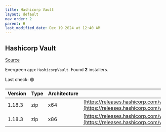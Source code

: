 ```yaml
---
title: Hashicorp Vault
layout: default
nav_order: 2
parent: H
last_modified_date: Dec 19 2024 at 12:40 AM
---
```


## Hashicorp Vault

[Source](https://www.vaultproject.io/)

Evergreen app: `HashicorpVault`. Found **2** installers.

Last check: 🟢

| Version | Type | Architecture | URI                                                                                                                                                      |
| ------- | ---- | ------------ | -------------------------------------------------------------------------------------------------------------------------------------------------------- |
| 1.18.3  | zip  | x64          | [https://releases.hashicorp.com/vault/1.18.3/vault_1.18.3_windows_amd64.zip](https://releases.hashicorp.com/vault/1.18.3/vault_1.18.3_windows_amd64.zip) |
| 1.18.3  | zip  | x86          | [https://releases.hashicorp.com/vault/1.18.3/vault_1.18.3_windows_386.zip](https://releases.hashicorp.com/vault/1.18.3/vault_1.18.3_windows_386.zip)     |
